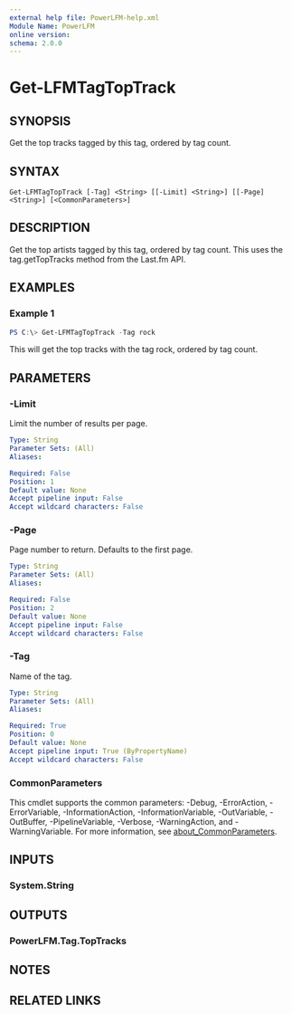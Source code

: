 ```yaml
---
external help file: PowerLFM-help.xml
Module Name: PowerLFM
online version:
schema: 2.0.0
---
```


# Get-LFMTagTopTrack

## SYNOPSIS
Get the top tracks tagged by this tag, ordered by tag count.

## SYNTAX

```
Get-LFMTagTopTrack [-Tag] <String> [[-Limit] <String>] [[-Page] <String>] [<CommonParameters>]
```

## DESCRIPTION
Get the top artists tagged by this tag, ordered by tag count. This uses the tag.getTopTracks method from the Last.fm API.

## EXAMPLES

### Example 1
```powershell
PS C:\> Get-LFMTagTopTrack -Tag rock
```

This will get the top tracks with the tag rock, ordered by tag count.

## PARAMETERS

### -Limit
Limit the number of results per page.

```yaml
Type: String
Parameter Sets: (All)
Aliases:

Required: False
Position: 1
Default value: None
Accept pipeline input: False
Accept wildcard characters: False
```

### -Page
Page number to return. Defaults to the first page.

```yaml
Type: String
Parameter Sets: (All)
Aliases:

Required: False
Position: 2
Default value: None
Accept pipeline input: False
Accept wildcard characters: False
```

### -Tag
Name of the tag.

```yaml
Type: String
Parameter Sets: (All)
Aliases:

Required: True
Position: 0
Default value: None
Accept pipeline input: True (ByPropertyName)
Accept wildcard characters: False
```

### CommonParameters
This cmdlet supports the common parameters: -Debug, -ErrorAction, -ErrorVariable, -InformationAction, -InformationVariable, -OutVariable, -OutBuffer, -PipelineVariable, -Verbose, -WarningAction, and -WarningVariable. For more information, see [about_CommonParameters](http://go.microsoft.com/fwlink/?LinkID=113216).

## INPUTS

### System.String

## OUTPUTS

### PowerLFM.Tag.TopTracks

## NOTES

## RELATED LINKS
